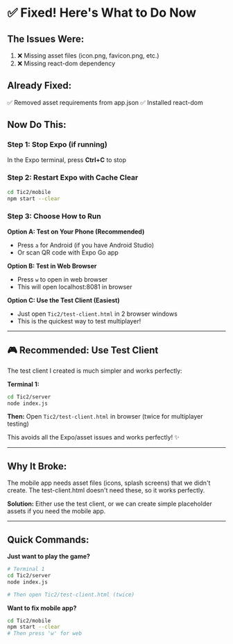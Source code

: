 # ✅ Fixed! Here's What to Do Now

## The Issues Were:

1. ❌ Missing asset files (icon.png, favicon.png, etc.)
2. ❌ Missing react-dom dependency

## Already Fixed:

✅ Removed asset requirements from app.json
✅ Installed react-dom

## Now Do This:

### Step 1: Stop Expo (if running)

In the Expo terminal, press **Ctrl+C** to stop

### Step 2: Restart Expo with Cache Clear

```bash
cd Tic2/mobile
npm start --clear
```

### Step 3: Choose How to Run

**Option A: Test on Your Phone (Recommended)**

- Press `a` for Android (if you have Android Studio)
- Or scan QR code with Expo Go app

**Option B: Test in Web Browser**

- Press `w` to open in web browser
- This will open localhost:8081 in browser

**Option C: Use the Test Client (Easiest)**

- Just open `Tic2/test-client.html` in 2 browser windows
- This is the quickest way to test multiplayer!

---

## 🎮 **Recommended: Use Test Client**

The test client I created is much simpler and works perfectly:

**Terminal 1:**

```bash
cd Tic2/server
node index.js
```

**Then:** Open `Tic2/test-client.html` in browser (twice for multiplayer testing)

This avoids all the Expo/asset issues and works perfectly! ✨

---

## Why It Broke:

The mobile app needs asset files (icons, splash screens) that we didn't create. The test-client.html doesn't need these, so it works perfectly.

**Solution:** Either use the test client, or we can create simple placeholder assets if you need the mobile app.

---

## Quick Commands:

**Just want to play the game?**

```bash
# Terminal 1
cd Tic2/server
node index.js

# Then open Tic2/test-client.html (twice)
```

**Want to fix mobile app?**

```bash
cd Tic2/mobile
npm start --clear
# Then press 'w' for web
```
